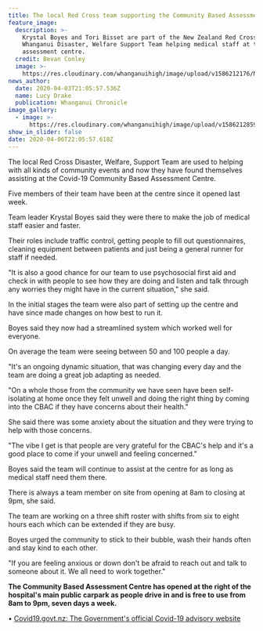 ```yaml
---
title: The local Red Cross team supporting the Community Based Assessment Centre
feature_image:
  description: >-
    Krystal Boyes and Tori Bisset are part of the New Zealand Red Cross
    Whanganui Disaster, Welfare Support Team helping medical staff at the
    assessment centre.
  credit: Bevan Conley
  image: >-
    https://res.cloudinary.com/whanganuihigh/image/upload/v1586212176/News/TORI.IMG.._6767.jpg
news_author:
  date: 2020-04-03T21:05:57.536Z
  name: Lucy Drake
  publication: Whanganui Chronicle
image_gallery:
  - image: >-
      https://res.cloudinary.com/whanganuihigh/image/upload/v1586212859/News/TORI-story-4.4.20.IMG_6768.jpg
show_in_slider: false
date: 2020-04-06T22:05:57.618Z
---
```

The local Red Cross Disaster, Welfare, Support Team are used to helping with all kinds of community events and now they have found themselves assisting at the Covid-19 Community Based Assessment Centre. 

Five members of their team have been at the centre since it opened last week. 

Team leader Krystal Boyes said they were there to make the job of medical staff easier and faster. 

Their roles include traffic control, getting people to fill out questionnaires, cleaning equipment between patients and just being a general runner for staff if needed. 

"It is also a good chance for our team to use psychosocial first aid and check in with people to see how they are doing and listen and talk through any worries they might have in the current situation," she said.

In the initial stages the team were also part of setting up the centre and have since made changes on how best to run it. 

Boyes said they now had a streamlined system which worked well for everyone. 

On average the team were seeing between 50 and 100 people a day. 

"It's an ongoing dynamic situation, that was changing every day and the team are doing a great job adapting as needed. 

"On a whole those from the community we have seen have been self-isolating at home once they felt unwell and doing the right thing by coming into the CBAC if they have concerns about their health."

She said there was some anxiety about the situation and they were trying to help with those concerns. 

"The vibe I get is that people are very grateful for the CBAC's help and it's a good place to come if your unwell and feeling concerned." 

Boyes said the team will continue to assist at the centre for as long as medical staff need them there. 

There is always a team member on site from opening at 8am to closing at 9pm, she said. 

The team are working on a three shift roster with shifts from six to eight hours each which can be extended if they are busy.

Boyes urged the community to stick to their bubble, wash their hands often and stay kind to each other. 

"If you are feeling anxious or down don't be afraid to reach out and talk to someone about it. We all need to work together."

**The Community Based Assessment Centre has opened at the right of the hospital's main public carpark as people drive in and is free to use from 8am to 9pm, seven days a week.**

• [Covid19.govt.nz: The Government's official Covid-19 advisory website ](https://covid19.govt.nz/)